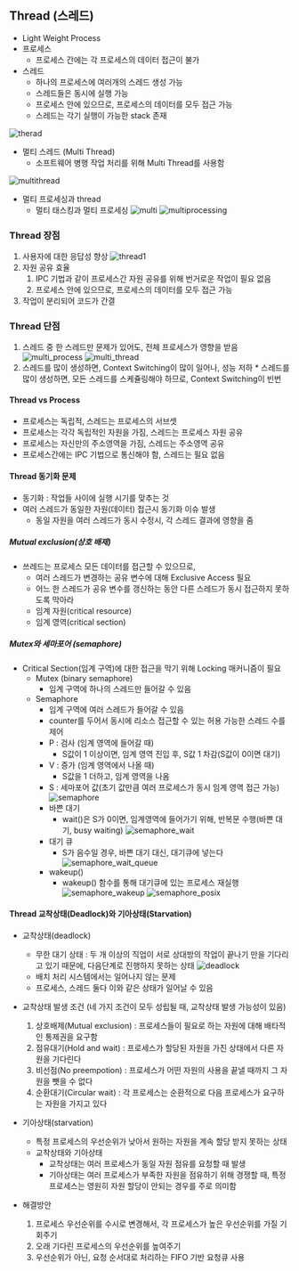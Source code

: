  ## Thread (스레드)
* Light Weight Process
* 프로세스
  * 프로세스 간에는 각 프로세스의 데이터 접근이 불가
* 스레드
  * 하나의 프로세스에 여러개의 스레드 생성 가능
  * 스레드들은 동시에 실행 가능
  * 프로세스 안에 있으므로, 프로세스의 데이터를 모두 접근 가능
  * 스레드는 각기 실행이 가능한 stack 존재
  
![therad](../img/thread_process.PNG)

* 멀티 스레드 (Multi Thread)
  * 소프트웨어 병행 작업 처리를 위해 Multi Thread를 사용함
  
![multithread](../img/multithread.PNG)

* 멀티 프로세싱과 thread
  * 멀티 태스킹과 멀티 프로세싱
![multi](../img/multi_tasking_multi_processing.PNG)
![multiprocessing](../img/multiProcessing.PNG)

### Thread 장점
  1. 사용자에 대한 응답성 향상
  ![thread1](../img/thread1.PNG)
  2. 자원 공유 효율
     1. IPC 기법과 같이 프로세스간 자원 공유를 위해 번거로운 작업이 필요 없음
     2. 프로세스 안에 있으므로, 프로세스의 데이터를 모두 접근 가능
  3. 작업이 분리되어 코드가 간결

### Thread 단점
  1. 스레드 중 한 스레드만 문제가 있어도, 전체 프로세스가 영향을 받음
  ![multi_process](../img/multi_process.PNG)
  ![multi_thread](../img/multi_thread.PNG)
  2. 스레드를 많이 생성하면, Context Switching이 많이 일어나, 성능 저하
    * 스레드를 많이 생성하면, 모든 스레드를 스케쥴링해야 하므로, Context Switching이 빈번

#### Thread vs Process
* 프로세스는 독립적, 스레드는 프로세스의 서브셋
* 프로세스는 각각 독립적인 자원을 가짐, 스레드는 프로세스 자원 공유
* 프로세스는 자신만의 주소영역을 가짐, 스레드는 주소영역 공유
* 프로세스간에는 IPC 기법으로 통신해야 함, 스레드는 필요 없음

#### Thread 동기화 문제
* 동기화 : 작업들 사이에 실행 시기를 맞추는 것
* 여러 스레드가 동일한 자원(데이터) 접근시 동기화 이슈 발생
  * 동일 자원을 여러 스레드가 동시 수정시, 각 스레드 결과에 영향을 줌
##### Mutual exclusion(상호 배제)
* 쓰레드는 프로세스 모든 데이터를 접근할 수 있으므로,
  * 여러 스레드가 변경하는 공유 변수에 대해 Exclusive Access 필요
  * 어느 한 스레드가 공유 변수를 갱신하는 동안 다른 스레드가 동시 접근하지 못하도록 막아라
  * 임계 자원(critical resource)
  * 임계 영역(critical section)
##### Mutex와 세마포어 (semaphore)
* Critical Section(임계 구역)에 대한 접근을 막기 위해 Locking 매커니즘이 필요
  * Mutex (binary semaphore)
    * 임계 구역에 하나의 스레드만 들어갈 수 있음
  * Semaphore
    * 임계 구역에 여러 스레드가 들어갈 수 있음
    * counter를 두어서 동시에 리소스 접근할 수 있는 허용 가능한 스레드 수를 제어
    * P : 검사 (임계 영역에 들어갈 때)
      * S값이 1 이상이면, 임계 영역 진입 후, S값 1 차감(S값이 0이면 대기)
    * V : 증가 (임계 영역에서 나올 때)
      * S값을 1 더하고, 임계 영역을 나옴
    * S : 세마포어 값(초기 값만큼 여러 프로세스가 동시 임계 영역 접근 가능)
    ![semaphore](../img/semaphore.PNG)
    * 바쁜 대기
      * wait()은 S가 0이면, 임계영역에 들어가기 위해, 반복문 수행(바쁜 대기, busy waiting)
    ![semaphore_wait](../img/semaphore_wait.PNG)
    * 대기 큐
      * S가 음수일 경우, 바쁜 대기 대신, 대기큐에 넣는다
    ![semaphore_wait_queue](../img/wait_queue.PNG)
    * wakeup()
      * wakeup() 함수를 통해 대기큐에 있는 프로세스 재실행
    ![semaphore_wakeup](../img/semaphore_wakeup.PNG)
    ![semaphore_posix](../img/semaphore_posix.PNG)

#### Thread 교착상태(Deadlock)와 기아상태(Starvation)
* 교착상태(deadlock)
  * 무한 대기 상태 : 두 개 이상의 직업이 서로 상대방의 작업이 끝나기 만을 기다리고 있기 때문에, 다음단계로 진행하지 못하는 상태
  ![deadlock](../img/deadlock.PNG)
  * 배치 처리 시스템에서는 일어나지 않는 문제
  * 프로세스, 스레드 둘다 이와 같은 상태가 일어날 수 있음
* 교착상태 발생 조건 (네 가지 조건이 모두 성립될 때, 교착상태 발생 가능성이 있음)
  1. 상호배제(Mutual exclusion) : 프로세스들이 필요로 하는 자원에 대해 배타적인 통제권을 요구함
  2. 점유대기(Hold and wait) : 프로세스가 할당된 자원을 가진 상태에서 다른 자원을 기다린다
  3. 비선점(No preempotion) : 프로세스가 어떤 자원의 사용을 끝낼 때까지 그 자원을 뺏을 수 없다
  4. 순환대기(Circular wait) : 각 프로세스는 순환적으로 다음 프로세스가 요구하는 자원을 가지고 있다

* 기아상태(starvation)
  * 특정 프로세스의 우선순위가 낮아서 원하는 자원을 계속 할당 받지 못하는 상태
  * 교착상태와 기아상태
    * 교착상태는 여러 프로세스가 동일 자원 점유를 요청할 때 발생
    * 기아상태는 여러 프로세스가 부족한 자원을 점유하기 위해 경쟁할 때, 특정 프로세스는 영원히 자원 할당이 안되는 경우를 주로 의미함
* 해결방안
  1. 프로세스 우선순위를 수시로 변경해서, 각 프로세스가 높은 우선순위를 가질 기회주기
  2. 오래 기다린 프로세스의 우선순위를 높여주기
  3. 우선순위가 아닌, 요청 순서대로 처리하는 FIFO 기반 요청큐 사용